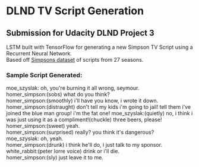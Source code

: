 # DLND TV Script Generation

## Submission for Udacity DLND Project 3

LSTM built with TensorFlow for generating a new Simpson TV Script using a Recurrent Neural Network.  
Based off [Simpsons dataset](https://www.kaggle.com/wcukierski/the-simpsons-by-the-data) of scripts from 27 seasons.


### Sample Script Generated:
moe_szyslak: oh, you're burning it all wrong, seymour.  
homer_simpson:(sobs) what do you think?  
homer_simpson:(smoothly) i'll have you know, i wrote it down.  
homer_simpson:(distraught) don't tell my kids i'm going to jail! tell them i've joined the blue man group! i'm the fat one!
moe_szyslak:(quietly) no, i think i was just using it as a compliment!(chuckle) three beers, please!  
homer_simpson:(sweet) yeah.  
homer_simpson:(surprised) really? you think it's dangerous?  
moe_szyslak: oh, yeah.  
homer_simpson:(drunk) i think he'll do, i just talk to my sponsor.  
white_rabbit:(peter lorre voice) drink or i'll die.  
homer_simpson:(sly) just leave it to me.  
